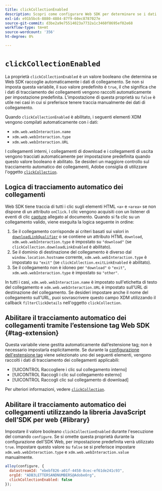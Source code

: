 ```yaml
---
title: clickCollectionEnabled
description: Scopri come configurare Web SDK per determinare se i dati dei clic di collegamento vengono raccolti automaticamente.
exl-id: e91b5bc6-8880-4884-87f9-60ec8787027e
source-git-commit: d3be2a9e75514023a7732a1c3460f8695ef02e68
workflow-type: tm+mt
source-wordcount: '356'
ht-degree: 0%

---
```


# `clickCollectionEnabled`

La proprietà `clickCollectionEnabled` è un valore booleano che determina se Web SDK raccoglie automaticamente i dati di collegamento. Se non si imposta questa variabile, il suo valore predefinito è `true`, il che significa che i dati di tracciamento dei collegamenti vengono raccolti automaticamente per impostazione predefinita. L&#39;impostazione di questa proprietà su `false` è utile nei casi in cui si preferisce tenere traccia manualmente dei dati di collegamento.

Quando `clickCollectionEnabled` è abilitato, i seguenti elementi XDM vengono compilati automaticamente con i dati:

* `xdm.web.webInteraction.name`
* `xdm.web.webInteraction.type`
* `xdm.web.webInteraction.URL`

I collegamenti interni, i collegamenti di download e i collegamenti di uscita vengono tracciati automaticamente per impostazione predefinita quando questo valore booleano è abilitato. Se desideri un maggiore controllo sul tracciamento automatico dei collegamenti, Adobe consiglia di utilizzare l&#39;oggetto [`clickCollection`](clickcollection.md).

## Logica di tracciamento automatico dei collegamenti

Web SDK tiene traccia di tutti i clic sugli elementi HTML `<a>` e `<area>` se non dispone di un attributo `onClick`. I clic vengono acquisiti con un listener di eventi di clic [capture](https://www.w3.org/TR/uievents/#capture-phase) allegato al documento. Quando si fa clic su un collegamento valido, viene eseguita la logica seguente in ordine:

1. Se il collegamento corrisponde ai criteri basati sui valori in [`downloadLinkQualifier`](downloadlinkqualifier.md) o se contiene un attributo HTML `download`, `xdm.web.webInteraction.type` è impostato su `"download"` (se `clickCollection.downloadLinkEnabled` è abilitato).
1. Se il dominio di destinazione del collegamento è diverso dal `window.location.hostname` corrente, `xdm.web.webInteraction.type` è impostato su `"exit"` (se `clickCollection.exitLinkEnabled` è abilitato).
1. Se il collegamento non è idoneo per `"download"` o `"exit"`, `xdm.web.webInteraction.type` è impostato su `"other"`.

In tutti i casi, `xdm.web.webInteraction.name` è impostato sull&#39;etichetta di testo del collegamento e `xdm.web.webInteraction.URL` è impostato sull&#39;URL di destinazione del collegamento. Se desideri impostare anche il nome del collegamento sull&#39;URL, puoi sovrascrivere questo campo XDM utilizzando il callback `filterClickDetails` nell&#39;oggetto `clickCollection`.

## Abilitare il tracciamento automatico dei collegamenti tramite l’estensione tag Web SDK {#tag-extension}

Questa variabile viene gestita automaticamente dall’estensione tag; non è necessario impostarla esplicitamente. Se durante la [configurazione dell&#39;estensione tag](/help/tags/extensions/client/web-sdk/web-sdk-extension-configuration.md) viene selezionato uno dei seguenti elementi, vengono raccolti i dati di tracciamento dei collegamenti applicabili:

* [!UICONTROL Raccogliere i clic sul collegamento interno]
* [!UICONTROL Raccogli i clic sul collegamento esterno]
* [!UICONTROL Raccogli clic sul collegamento di download]

Per ulteriori informazioni, vedere [`clickCollection`](clickcollection.md).

## Abilitare il tracciamento automatico dei collegamenti utilizzando la libreria JavaScript dell’SDK per web {#library}

Impostare il valore booleano `clickCollectionEnabled` durante l&#39;esecuzione del comando `configure`. Se si omette questa proprietà durante la configurazione dell&#39;SDK Web, per impostazione predefinita verrà utilizzato `true`. Impostare questo valore su `false` se si preferisce impostare `xdm.web.webInteraction.type` e `xdm.web.webInteraction.value` manualmente.

```js
alloy(configure, {
  datastreamId: "ebebf826-a01f-4458-8cec-ef61de241c93",
  orgId: "ADB3LETTERSANDNUMBERS@AdobeOrg",
  clickCollectionEnabled: false
});
```

